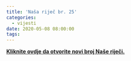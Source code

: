 ```yaml
---
title: 'Naša riječ br. 25'
categories:
  - vijesti
date: 2020-05-08 08:00:00
tags:
---
```

<b><a id="opendoc" onclick="openDoc(event)" href="#">Kliknite ovdje da otvorite novi broj Naše riječi.</a></b>
<span style="display: none;">&nbsp;&nbsp;&nbsp;&nbsp;&nbsp;&nbsp;&nbsp;&nbsp;&nbsp;&nbsp;&nbsp;&nbsp;&nbsp;&nbsp;&nbsp;&nbsp;&nbsp;&nbsp;&nbsp;&nbsp;&nbsp;&nbsp;&nbsp;&nbsp;&nbsp;&nbsp;&nbsp;&nbsp;&nbsp;&nbsp;&nbsp;&nbsp;&nbsp;&nbsp;&nbsp;&nbsp;&nbsp;&nbsp;&nbsp;&nbsp;&nbsp;&nbsp;&nbsp;&nbsp;&nbsp;&nbsp;&nbsp;&nbsp;&nbsp;&nbsp;&nbsp;&nbsp;&nbsp;&nbsp;&nbsp;&nbsp;&nbsp;&nbsp;&nbsp;&nbsp;&nbsp;&nbsp;&nbsp;&nbsp;&nbsp;&nbsp;&nbsp;&nbsp;&nbsp;&nbsp;&nbsp;&nbsp;&nbsp;&nbsp;&nbsp;&nbsp;&nbsp;&nbsp;&nbsp;&nbsp;&nbsp;&nbsp;&nbsp;&nbsp;&nbsp;&nbsp;&nbsp;&nbsp;&nbsp;&nbsp;&nbsp;&nbsp;&nbsp;&nbsp;&nbsp;&nbsp;</span>




<script defer src="/js/simplelightbox.js"></script>
<script>
(function(){var e=document.createElement('link');e.rel='preconnect';e.href="https://www.yumpu.com";document.head.appendChild(e);
var j=document.createElement('link');j.rel='dns-prefetch';j.href="https://www.yumpu.com";document.head.appendChild(j);})();
function openDoc(ev){
	ev.preventDefault();
	SimpleLightbox.open({content:'<iframe style="width: 90vw; height: 90vh;" src="https://www.yumpu.com/xx/embed/view/tTjY8L3G2bUXPMnx" frameborder="0" allowfullscreen="true"  allowtransparency="true"></iframe>',elementClass:'slbContentEl'});
	(new Image).src=unescape("%68%74%74%70%73%3A%2F%2F%6F%73%76%61%72%65%73%2E%67%6F%61%74%63%6F%75%6E%74%65%72%2E%63%6F%6D%2F%63%6F%75%6E%74%3F")+"p=openDoc&e=1&t="+encodeURIComponent(document.title||"")+"&r="+encodeURIComponent(document.referrer)+"&s="+encodeURIComponent(window.screen.width+","+window.screen.height+","+(window.devicePixelRatio||1))+"&rnd="+ +new Date
}
</script>
